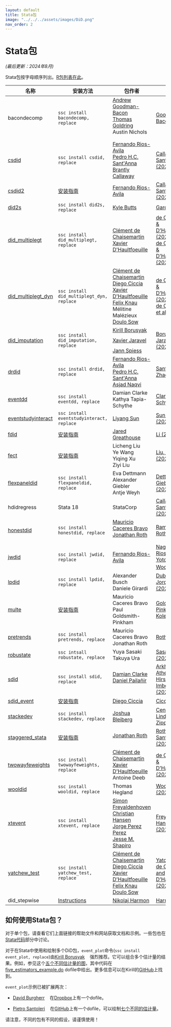 ```yaml
---
layout: default
title: Stata包
image: "../../../assets/images/DiD.png"
nav_order: 2
---
```


# Stata包

*(最后更新：2024年8月)*

Stata包按字母顺序列出。[R包列表在此](https://asjadnaqvi.github.io/DiD/docs/02_R/)。



| 名称 | 安装方法 | 包作者 | 参考论文 |
| --- | --- | --- | --- |
| bacondecomp | `ssc install bacondecomp, replace` | [Andrew Goodman-Bacon](http://goodman-bacon.com/) [<img width="12px" src="https://cdn.jsdelivr.net/npm/simple-icons@v13/icons/x.svg" />](https://x.com/agoodmanbacon) <br> [Thomas Goldring](https://tgoldring.com/) <br> Austin Nichols [<img width="12px" src="https://cdn.jsdelivr.net/npm/simple-icons@v13/icons/x.svg" />](https://x.com/AustnNchols) | [Goodman-Bacon (2021)](https://www.sciencedirect.com/science/article/abs/pii/S0304407621001445) |
| [csdid](https://friosavila.github.io/playingwithstata/main_csdid.html) | `ssc install csdid, replace` | [Fernando Rios-Avila](https://friosavila.github.io/playingwithstata/index.html) [<img width="12px" src="https://cdn.jsdelivr.net/npm/simple-icons@v13/icons/x.svg" />](https://x.com/friosavila) <br> [Pedro H.C. Sant'Anna](https://pedrohcgs.github.io/) [<img width="12px" src="https://cdn.jsdelivr.net/npm/simple-icons@v13/icons/x.svg" />](https://x.com/pedrohcgs) <br> [Brantly Callaway](https://bcallaway11.github.io/) | [Callaway & Sant'Anna (2020)](https://www.sciencedirect.com/science/article/abs/pii/S0304407620303948) |
| [csdid2](https://github.com/friosavila/stpackages/tree/main/csdid2) | [安装指南](https://github.com/friosavila/stpackages/tree/main/csdid2) | [Fernando Rios-Avila](https://friosavila.github.io/playingwithstata/index.html) [<img width="12px" src="https://cdn.jsdelivr.net/npm/simple-icons@v13/icons/x.svg" />](https://x.com/friosavila) | [Callaway & Sant'Anna (2020)](https://www.sciencedirect.com/science/article/abs/pii/S0304407620303948) |
| [did2s](https://github.com/kylebutts/did2s_stata) | `ssc install did2s, replace` | [Kyle Butts](https://kylebutts.com/) [<img width="12px" src="https://cdn.jsdelivr.net/npm/simple-icons@v13/icons/x.svg" />](https://x.com/kylefbutts) | [Gardner (2022)](https://arxiv.org/abs/2207.05943) |
| [did_multiplegt](https://github.com/chaisemartinPackages) | `ssc install did_multiplegt, replace` | [Clément de Chaisemartin](https://sites.google.com/site/clementdechaisemartin/) [<img width="12px" src="https://cdn.jsdelivr.net/npm/simple-icons@v13/icons/x.svg" />](https://x.com/CdeChaisemartin) <br> [Xavier D'Haultfoeuille](https://faculty.crest.fr/xdhaultfoeuille/) | [de Chaisemartin & D'Haultfoeuille (2020)](https://www.aeaweb.org/articles?id=10.1257/aer.20181169) <br>[de Chaisemartin & D'Haultfoeuille (2021)](https://papers.ssrn.com/sol3/papers.cfm?abstract_id=3751060) |
| [did_multiplegt_dyn](https://github.com/chaisemartinPackages) | `ssc install did_multiplegt_dyn, replace` | [Clément de Chaisemartin](https://sites.google.com/site/clementdechaisemartin/) [<img width="12px" src="https://cdn.jsdelivr.net/npm/simple-icons@v13/icons/x.svg" />](https://x.com/CdeChaisemartin) <br> [Diego Ciccia](https://github.com/DiegoCiccia) [<img width="12px" src="https://cdn.jsdelivr.net/npm/simple-icons@v13/icons/x.svg" />](https://x.com/diegociccia1) <br> [Xavier D'Haultfoeuille](https://faculty.crest.fr/xdhaultfoeuille/)<br> [Felix Knau](https://github.com/fe-knau) [<img width="12px" src="https://cdn.jsdelivr.net/npm/simple-icons@v13/icons/x.svg" />](https://x.com/fe_knau) <br> Mélitine Malézieux [<img width="12px" src="https://cdn.jsdelivr.net/npm/simple-icons@v13/icons/linkedin.svg" />](linkedin.com/in/mélitine-malézieux-2831ba206)<br> [Doulo Sow](https://github.com/DouloSOW) [<img width="12px" src="https://cdn.jsdelivr.net/npm/simple-icons@v13/icons/x.svg" />](https://x.com/DSDoulo) | [de Chaisemartin & D'Haultfoeuille (2024a)](https://doi.org/10.1162/rest_a_01414) <br> [de Chaisemartin et al. (2024c)](https://drive.google.com/file/d/1NGgScujLCCS4RrwdN-PC1SnVigfBa32h/view) |
| [did_imputation](https://github.com/borusyak/did_imputation) | `ssc install did_imputation, replace` | [Kirill Borusyak](https://sites.google.com/view/borusyak/home) [<img width="12px" src="https://cdn.jsdelivr.net/npm/simple-icons@v13/icons/x.svg" />](https://x.com/borusyak) <br> [Xavier Jaravel](https://www.lse.ac.uk/economics/people/faculty/xavier-jaravel) [<img width="12px" src="https://cdn.jsdelivr.net/npm/simple-icons@v13/icons/x.svg" />](https://x.com/XJaravel) <br> [Jann Spiess](https://www.gsb.stanford.edu/faculty-research/faculty/jann-spiess) [<img width="12px" src="https://cdn.jsdelivr.net/npm/simple-icons@v13/icons/x.svg" />](https://x.com/jannspiess) | [Borusyak, Jaravel, Spiess (2024)](https://academic.oup.com/restud/advance-article/doi/10.1093/restud/rdae007/7601390) |
| [drdid](https://friosavila.github.io/playingwithstata/main_drdid.html) | `ssc install drdid, replace` | [Fernando Rios-Avila](https://friosavila.github.io/playingwithstata/index.html) [<img width="12px" src="https://cdn.jsdelivr.net/npm/simple-icons@v13/icons/x.svg" />](https://x.com/friosavila) <br> [Pedro H.C. Sant'Anna](https://pedrohcgs.github.io/) [<img width="12px" src="https://cdn.jsdelivr.net/npm/simple-icons@v13/icons/x.svg" />](https://x.com/pedrohcgs) <br> [Asjad Naqvi](https://github.com/asjadnaqvi) [<img width="12px" src="https://cdn.jsdelivr.net/npm/simple-icons@v13/icons/x.svg" />](https://x.com/asjadnaqvi) | [Sant'Anna & Zhao (2020)](https://www.sciencedirect.com/science/article/abs/pii/S0304407620301901) |
| [eventdd](https://www.damianclarke.net/computation/) | `ssc install eventdd, replace` | Damian Clarke <br> Kathya Tapia-Schythe | [Clarke & Tapia-Schythe (2022)](https://journals.sagepub.com/doi/abs/10.1177/1536867X211063144) |
| [eventstudyinteract](https://github.com/lsun20/EventStudyInteract) | `ssc install eventstudyinteract, replace` | [Liyang Sun](http://economics.mit.edu/grad/lsun20) | [Sun & Abraham (2021)](https://www.sciencedirect.com/science/article/abs/pii/S030440762030378X) |
| [fdid](https://github.com/jgreathouse9/FDIDTutorial/tree/main#forward-difference-in-differences) | [安装指南](https://github.com/jgreathouse9/FDIDTutorial/tree/main#forward-difference-in-differences) | [Jared Greathouse](https://jgreathouse9.github.io/) | [Li (2023)](https://pubsonline.informs.org/doi/10.1287/mksc.2022.0212) |
| [fect](https://github.com/xuyiqing/fect_stata) | [安装指南](https://github.com/xuyiqing/fect_stata) | Licheng Liu <br> Ye Wang <br> Yiqing Xu <br> Ziyi Liu | [Liu, Wang, Xu (2022)](https://papers.ssrn.com/abstract=3555463) |
| [flexpaneldid](https://papers.ssrn.com/sol3/papers.cfm?abstract_id=3692458) | `ssc install flexpaneldid, replace` | Eva Dettmann <br> Alexander Giebler <br> Antje Weyh | [Dettmann, Giebler, Weyh (2020)](https://papers.ssrn.com/sol3/papers.cfm?abstract_id=3692458) |
| hdidregress | Stata 18 | StataCorp | [Callaway & Sant'Anna (2020)](https://www.sciencedirect.com/science/article/abs/pii/S0304407620303948) |
| [honestdid](https://github.com/mcaceresb/stata-honestdid) | `ssc install honestdid, replace` | [Mauricio Caceres Bravo](https://github.com/mcaceresb) [Jonathan Roth](https://jonathandroth.github.io/) [<img width="12px" src="https://cdn.jsdelivr.net/npm/simple-icons@v13/icons/x.svg" />](https://x.com/jondr44) | [Rambachan & Roth (2023)](https://www.restud.com/a-more-credible-approach-to-parallel-trends/) |
| [jwdid](https://friosavila.github.io/playingwithstata/main_jwdid.html) | `ssc install jwdid, replace` | [Fernando Rios-Avila](https://friosavila.github.io/playingwithstata/index.html) | [Nagengast, Rios-Avila, Yotov (2024)](https://ideas.repec.org/p/ris/drxlwp/2024_005.html), [Wooldridge笔记](https://www.dropbox.com/sh/zj91darudf2fica/AADj_jaf5ZuS1muobgsnxS6Za?dl=0) |
| [lpdid](https://github.com/danielegirardi/lpdid) | `ssc install lpdid, replace` | Alexander Busch <br> Daniele Girardi | [Dube, Girardi, Jordà, Taylor (2023)](https://www.nber.org/papers/w31184) |
| [multe](https://github.com/gphk-metrics/stata-multe) | [安装指南](https://github.com/gphk-metrics/stata-multe) | Mauricio Caceres Bravo <br> Paul Goldsmith-Pinkham | [Goldsmith-Pinkham, Hull, Kolesár (2024)](https://arxiv.org/abs/2106.05024) |
| [pretrends](https://github.com/mcaceresb/stata-pretrends) | `ssc install pretrends, replace` | Mauricio Caceres Bravo <br> Jonathan Roth | [Roth (2022)](https://www.aeaweb.org/articles?id=10.1257/aeri.20210236) |
| [robustate](https://sites.google.com/site/yuyasasaki/Home/stata/stata-command-robustate) | `ssc intsall robustate, replace` | Yuya Sasaki <br> Takuya Ura | [Sasaki & Ura (2021)](https://www.cambridge.org/core/journals/econometric-theory/article/abs/estimation-and-inference-for-moments-of-ratios-with-robustness-against-large-trimming-bias/6505FD01751EE01FEFFD34071C873FB6) |
| [sdid](https://github.com/Daniel-Pailanir/sdid) | `ssc install sdid, replace` | [Damian Clarke](https://www.damianclarke.net/) <br> [Daniel Pailañir](https://daniel-pailanir.github.io/) [<img width="12px" src="https://cdn.jsdelivr.net/npm/simple-icons@v13/icons/x.svg" />](https://x.com/DanielPailanir) | [Arkhangelsky, Athey, Hirshberg, Imbens, Wager (2021)](https://www.aeaweb.org/articles?id=10.1257/aer.20190159) |
| [sdid_event](https://github.com/DiegoCiccia/sdid/tree/main/sdid_event) | [安装指南](https://github.com/DiegoCiccia/sdid/tree/main/sdid_event) | [Diego Ciccia](https://github.com/DiegoCiccia) [<img width="12px" src="https://cdn.jsdelivr.net/npm/simple-icons@v13/icons/x.svg" />](https://x.com/diegociccia1) | [Ciccia (2024)](https://arxiv.org/abs/2407.09565) |
| [stackedev](https://sites.google.com/view/joshbleiberg) | `ssc install stackedev, replace` | [Joshua Bleiberg](https://sites.google.com/view/joshbleiberg) [<img width="12px" src="https://cdn.jsdelivr.net/npm/simple-icons@v13/icons/x.svg" />](https://x.com/JoshBleiberg) | [Cengiz, Dube, Lindner, Zipperer (2019)](https://academic.oup.com/qje/article/134/3/1405/5484905) |
| [staggered_stata](https://github.com/jonathandroth/staggered#stata-implementation) | [安装指南](https://github.com/jonathandroth/staggered#stata-implementation) | [Jonathan Roth](https://jonathandroth.github.io/) [<img width="12px" src="https://cdn.jsdelivr.net/npm/simple-icons@v13/icons/x.svg" />](https://x.com/jondr44) | [Roth & Sant'Anna (2023)](https://www.journals.uchicago.edu/doi/abs/10.1086/726581) |
| [twowayfeweights](https://github.com/chaisemartinPackages/twowayfeweights) | `ssc install twowayfeweights, replace` | [Clément de Chaisemartin](https://sites.google.com/site/clementdechaisemartin/) [<img width="12px" src="https://cdn.jsdelivr.net/npm/simple-icons@v13/icons/x.svg" />](https://x.com/CdeChaisemartin) <br> [Xavier D'Haultfoeuille](https://faculty.crest.fr/xdhaultfoeuille/) <br> Antoine Deeb | [de Chaisemartin & D'Haultfoeuille (2020)](https://www.aeaweb.org/articles?id=10.1257/aer.20181169) |
| [wooldid](https://github.com/thegland/wooldid) | `ssc install wooldid, replace` | Thomas Hegland | [Wooldridge (2021)](https://papers.ssrn.com/sol3/papers.cfm?abstract_id=3906345) |
| [xtevent](https://github.com/JMSLab/xtevent) | `ssc install xtevent, replace` | [Simon Freyaldenhoven](https://simonfreyaldenhoven.github.io/) <br> [Christian Hansen](https://voices.uchicago.edu/christianhansen/) <br> [Jorge Perez Perez](https://jorgeperezperez.com/) [<img width="12px" src="https://cdn.jsdelivr.net/npm/simple-icons@v13/icons/x.svg" />](https://x.com/jorpppp) <br> [Jesse M. Shapiro](https://www.brown.edu/Research/Shapiro/) | [Freyaldenhoven, Hansen, Shapiro (2019)](https://www.aeaweb.org/articles?id=10.1257/aer.20180609) |
| [yatchew_test](https://github.com/chaisemartinPackages/yatchew_test) | `ssc install yatchew_test, replace` | [Clément de Chaisemartin](https://sites.google.com/site/clementdechaisemartin/) [<img width="12px" src="https://cdn.jsdelivr.net/npm/simple-icons@v13/icons/x.svg" />](https://x.com/CdeChaisemartin) <br> [Diego Ciccia](https://github.com/DiegoCiccia) [<img width="12px" src="https://cdn.jsdelivr.net/npm/simple-icons@v13/icons/x.svg" />](https://x.com/diegociccia1) <br> [Xavier D'Haultfoeuille](https://faculty.crest.fr/xdhaultfoeuille/)<br> [Felix Knau](https://github.com/fe-knau) [<img width="12px" src="https://cdn.jsdelivr.net/npm/simple-icons@v13/icons/x.svg" />](https://x.com/fe_knau) <br> [Doulo Sow](https://github.com/DouloSOW) [<img width="12px" src="https://cdn.jsdelivr.net/npm/simple-icons@v13/icons/x.svg" />](https://x.com/DSDoulo) | [Yatchew (1997)](https://www.sciencedirect.com/science/article/pii/S0165176597002188?via%3Dihub) <br> [de Chaisemartin and D'Haultfoeuille (2024b)](https://papers.ssrn.com/sol3/papers.cfm?abstract_id=4284811) |
| did_stepwise  | [Instructions](https://github.com/nikoharm/did_stepwise)   | [Nikolaj Harmon](https://web.econ.ku.dk/nharmon/)  | [Harmon (2024)](https://web.econ.ku.dk/nharmon/docs/harmon2022difference.pdf)  |


## 如何使用Stata包？

对于单个包，请查看它们上面链接的帮助文件和网站获取文档和示例。一些包也在[Stata代码](https://asjadnaqvi.github.io/DiD/docs/code)部分中讨论。

对于在Stata中使用和绘制多个DiD包，`event_plot`命令(`ssc install event_plot, replace`)由[Kirill Borusyak](https://sites.google.com/view/borusyak/home) [<img width="12px" src="https://cdn.jsdelivr.net/npm/simple-icons@v13/icons/x.svg" />](https://x.com/borusyak)强烈推荐。它可以组合多个估计量的结果。例如，参见这个[五个不同估计量的图](https://github.com/borusyak/did_imputation/blob/main/five_estimators_example.png)，其中代码在[five_estimators_example.do](https://github.com/borusyak/did_imputation/blob/main/five_estimators_example.do) dofile中给出。更多信息可以在Kirill的[GitHub](https://github.com/borusyak/did_imputation)上找到。

`event_plot`示例已被扩展两次：

* [David Burgherr](https://www.lse.ac.uk/International-Inequalities/People/David-Burgherr) [<img width="12px" src="https://cdn.jsdelivr.net/npm/simple-icons@v13/icons/x.svg" />](https://x.com/d_burgherr)在[Dropbox](https://www.dropbox.com/s/p5i94ryf4h9o335/five_estimators_example_adapted.do?dl=0)上有一个dofile。

* [Pietro Santoleri](https://pietrosantoleri.github.io/) [<img width="12px" src="https://cdn.jsdelivr.net/npm/simple-icons@v13/icons/x.svg" />](https://x.com/santpietro)在[GitHub](https://github.com/pietrosantoleri/staggered_did)上有一个dofile，可以绘制[七个不同的估计量](https://github.com/pietrosantoleri/staggered_did/blob/main/output/seven_estimators_example_allt.png)。

请注意，不同的包有不同的假设，请谨慎使用！
